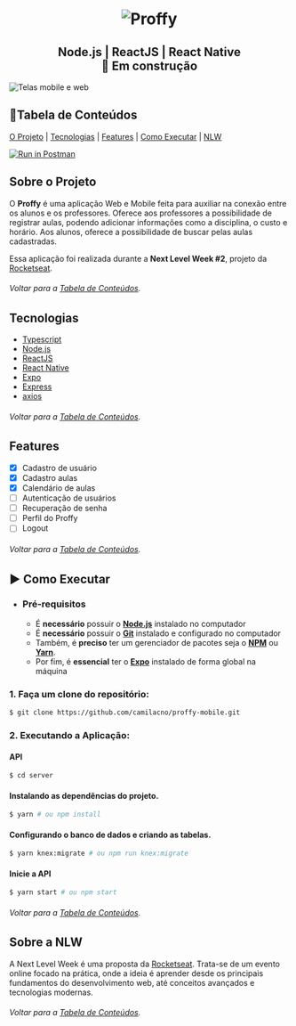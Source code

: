 

<h1 align="center">  <img alt="Proffy" title="#Proffy" src="https://raw.githubusercontent.com/camilacno/proffy-mobile/eef6811620612c0e883bcb0f8d4eb5f6ecb0dcb5/.github/logo.svg" />  </h1>
<h2 align="center">  Node.js | ReactJS | React Native <br>🚀 Em construção </h2>

![Telas mobile e web](https://github.com/camilacno/proffy-mobile/blob/master/.github/design.png?raw=true)

## 📁Tabela de Conteúdos
<p>  
	<a href="#sobre-o-projeto">O Projeto</a> | 
	<a href="#tecnologias">Tecnologias</a> | 
	<a href="#features">Features</a> | 
	<a href="#como-executar">Como Executar</a> | 
	<a href="#sobre-a-nlw">NLW</a>
</p>

[![Run in Postman](https://run.pstmn.io/button.svg)](https://app.getpostman.com/run-collection/389a037d3d1d70b50026)
<br>

## Sobre o Projeto

O  **Proffy**  é uma aplicação Web e Mobile feita para auxiliar na conexão entre os alunos e os professores. 
Oferece aos professores a possibilidade de registrar aulas, podendo adicionar informações como a disciplina, o custo e horário.
Aos alunos, oferece a possibilidade de buscar pelas aulas cadastradas.

Essa aplicação foi realizada durante a **Next  Level Week #2**, projeto da  [Rocketseat](https://rocketseat.com.br/).

###### *Voltar para a [Tabela de Conteúdos](#📁tabela-de-conteúdos)*.


## Tecnologias

-   [Typescript](https://www.typescriptlang.org/)
-   [Node.js](https://nodejs.org/en/)
-   [ReactJS](https://reactjs.org/)
-   [React Native](http://facebook.github.io/react-native/)
-   [Expo](https://expo.io/)
-   [Express](https://expressjs.com/)
-   [axios](https://github.com/axios/axios)

###### *Voltar para a [Tabela de Conteúdos](#📁tabela-de-conteúdos)*.

## Features
  
- [x] Cadastro de usuário 
- [x] Cadastro aulas 
- [x] Calendário de aulas
- [ ] Autenticação de usuários
- [ ] Recuperação de senha
- [ ] Perfil do Proffy
- [ ] Logout

###### *Voltar para a [Tabela de Conteúdos](#📁tabela-de-conteúdos)*.

## ▶ Como Executar

-   ### **Pré-requisitos**    
    -   É  **necessário**  possuir o  **[Node.js](https://nodejs.org/en/)**  instalado no computador
    -   É  **necessário**  possuir o  **[Git](https://git-scm.com/)**  instalado e configurado no computador
    -   Também, é  **preciso**  ter um gerenciador de pacotes seja o  **[NPM](https://www.npmjs.com/)**  ou  **[Yarn](https://yarnpkg.com/)**.
    -   Por fim, é  **essencial**  ter o  **[Expo](https://expo.io/)**  instalado de forma global na máquina

### 1.  Faça um clone do repositório:
```bash
$ git clone https://github.com/camilacno/proffy-mobile.git
```

### 2.  Executando a Aplicação:

  #### API
  ```bash
$ cd server
```

  #### Instalando as dependências do projeto.
   ```bash
$ yarn # ou npm install
```
  
  #### Configurando o banco de dados e criando as tabelas.
  ```bash
$ yarn knex:migrate # ou npm run knex:migrate
```
  
  #### Inicie a API
  ```bash
$ yarn start # ou npm start
```
###### *Voltar para a [Tabela de Conteúdos](#📁tabela-de-conteúdos)*.

## Sobre a NLW
A Next Level Week é uma proposta da  [Rocketseat](https://rocketseat.com.br/). Trata-se de um evento online focado na prática, onde a ideia é aprender desde os principais fundamentos do desenvolvimento web, até conceitos avançados e tecnologias modernas. 

###### *Voltar para a [Tabela de Conteúdos](#📁tabela-de-conteúdos)*.
